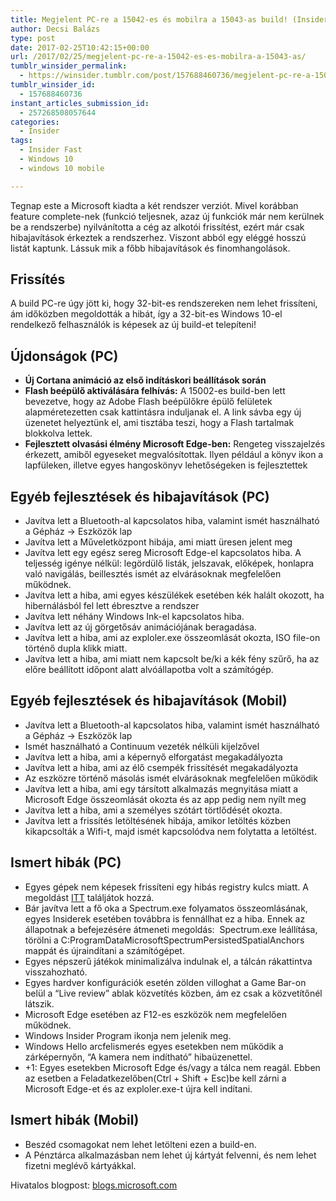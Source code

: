 ```yaml
---
title: Megjelent PC-re a 15042-es és mobilra a 15043-as build! (Insider Fast)
author: Decsi Balázs
type: post
date: 2017-02-25T10:42:15+00:00
url: /2017/02/25/megjelent-pc-re-a-15042-es-es-mobilra-a-15043-as/
tumblr_winsider_permalink:
  - https://winsider.tumblr.com/post/157688460736/megjelent-pc-re-a-15042-es-és-mobilra-a-15043-as
tumblr_winsider_id:
  - 157688460736
instant_articles_submission_id:
  - 257268508057644
categories:
  - Insider
tags:
  - Insider Fast
  - Windows 10
  - windows 10 mobile

---
```

Tegnap este a Microsoft kiadta a két rendszer verziót. Mivel korábban feature complete-nek (funkció teljesnek, azaz új funkciók már nem kerülnek be a rendszerbe) nyilvánította a cég az alkotói frissítést, ezért már csak hibajavítások érkeztek a rendszerhez. Viszont abból egy eléggé hosszú listát kaptunk. Lássuk mik a főbb hibajavítások és finomhangolások.

## **Frissítés**

A build PC-re úgy jött ki, hogy 32-bit-es rendszereken nem lehet frissíteni, ám időközben megoldották a hibát, így a 32-bit-es Windows 10-el rendelkező felhasználók is képesek az új build-et telepíteni!

<!--more-->

## Újdonságok (PC)

  * **Új Cortana animáció az első indításkori beállítások során**
  * **Flash beépülő aktiválására felhívás:** A 15002-es build-ben lett bevezetve, hogy az Adobe Flash beépülőkre épülő felületek alapméretezetten csak kattintásra induljanak el. A link sávba egy új üzenetet helyeztünk el, ami tisztába teszi, hogy a Flash tartalmak blokkolva lettek.
  * **Fejlesztett olvasási élmény Microsoft Edge-ben:** Rengeteg visszajelzés érkezett, amiből egyeseket megvalósítottak. Ilyen például a könyv ikon a lapfüleken, illetve egyes hangoskönyv lehetőségeken is fejlesztettek

## Egyéb fejlesztések és hibajavítások (PC)

  * Javítva lett a Bluetooth-al kapcsolatos hiba, valamint ismét használható a Gépház -> Eszközök lap
  * Javítva lett a Műveletközpont hibája, ami miatt üresen jelent meg
  * Javítva lett egy egész sereg Microsoft Edge-el kapcsolatos hiba. A teljesség igénye nélkül: legördülő listák, jelszavak, előképek, honlapra való navigálás, beillesztés ismét az elvárásoknak megfelelően működnek.
  * Javítva lett a hiba, ami egyes készülékek esetében kék halált okozott, ha hibernálásból fel lett ébresztve a rendszer
  * Javítva lett néhány Windows Ink-el kapcsolatos hiba.
  * Javítva lett az új görgetősáv animációjának beragadása.
  * Javítva lett a hiba, ami az exploler.exe összeomlását okozta, ISO file-on történő dupla klikk miatt.
  * Javítva lett a hiba, ami miatt nem kapcsolt be/ki a kék fény szűrő, ha az előre beállított időpont alatt alvóállapotba volt a számítógép.

## Egyéb fejlesztések és hibajavítások (Mobil)

  * Javítva lett a Bluetooth-al kapcsolatos hiba, valamint ismét használható a Gépház -> Eszközök lap
  * Ismét használható a Continuum vezeték nélküli kijelzővel
  * Javítva lett a hiba, ami a képernyő elforgatást megakadályozta
  * Javítva lett a hiba, ami az élő csempék frissítését megakadályozta
  * Az eszközre történő másolás ismét elvárásoknak megfelelően működik
  * Javítva lett a hiba, ami egy társított alkalmazás megnyitása miatt a Microsoft Edge összeomlását okozta és az app pedig nem nyílt meg
  * Javítva lett a hiba, ami a személyes szótárt törtlődését okozta.
  * Javítva lett a frissítés letöltésének hibája, amikor letöltés közben kikapcsolták a Wifi-t, majd ismét kapcsolódva nem folytatta a letöltést.

## Ismert hibák (PC)

  * Egyes gépek nem képesek frissíteni egy hibás registry kulcs miatt. A megoldást [ITT][1] találjátok hozzá.
  * Bár javítva lett a fő oka a Spectrum.exe folyamatos összeomlásának, egyes Insiderek esetében továbbra is fennállhat ez a hiba. Ennek az állapotnak a befejezésére átmeneti megoldás:  Spectrum.exe leállítása, törölni a C:ProgramDataMicrosoftSpectrumPersistedSpatialAnchors mappát és újraindítani a számítógépet.
  * Egyes népszerű játékok minimalizálva indulnak el, a tálcán rákattintva visszahozható.
  * Egyes hardver konfigurációk esetén zölden villoghat a Game Bar-on belül a “Live review” ablak közvetítés közben, ám ez csak a közvetítőnél látszik.
  * Microsoft Edge esetében az F12-es eszközök nem megfelelően működnek.
  * Windows Insider Program ikonja nem jelenik meg.
  * Windows Hello arcfelismerés egyes esetekben nem működik a zárképernyőn, “A kamera nem indítható” hibaüzenettel.
  * +1: Egyes esetekben Microsoft Edge és/vagy a tálca nem reagál. Ebben az esetben a Feladatkezelőben(Ctrl + Shift + Esc)be kell zárni a Microsoft Edge-et és az exploler.exe-t újra kell indítani.

## Ismert hibák (Mobil)

  * Beszéd csomagokat nem lehet letölteni ezen a build-en.
  * A Pénztárca alkalmazásban nem lehet új kártyát felvenni, és nem lehet fizetni meglévő kártyákkal.

Hivatalos blogpost: [blogs.microsoft.com][2]

 [1]: https://answers.microsoft.com/en-us/insider/forum/insider_wintp-insider_install/build-15042-for-pc-install-hangs-workaround/9c2484c5-9ede-4495-a155-adf5469b4963?tm=1487959098001
 [2]: https://blogs.windows.com/windowsexperience/2017/02/24/announcing-windows-10-insider-preview-build-15042-pc-build-15043-mobile/#kQ5AEZr3uIb6ZM6j.97